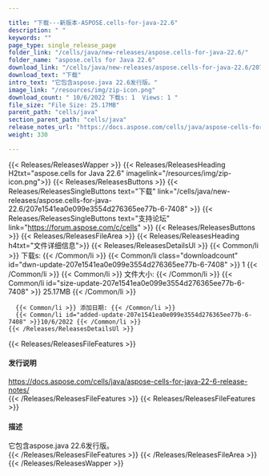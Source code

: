 ```yaml
---

title: "下载---新版本-ASPOSE.cells-for-java-22.6"
description: " "
keywords: ""
page_type: single_release_page
folder_link: "/cells/java/new-releases/aspose.cells-for-java-22.6/"
folder_name: "aspose.cells for Java 22.6"
download_link: "/cells/java/new-releases/aspose.cells-for-java-22.6/207e1541ea0e099e3554d276365ee77b-6-7408"
download_text: "下载"
intro_text: "它包含aspose.java 22.6发行版。"
image_link: "/resources/img/zip-icon.png"
download_count: " 10/6/2022 下载s: 1  Views: 1 "
file_size: "File Size: 25.17MB"
parent_path: "cells/java"
section_parent_path: "cells/java"
release_notes_url: "https://docs.aspose.com/cells/java/aspose-cells-for-java-22-6-release-notes"
weight: 330

---
```


{{< Releases/ReleasesWapper >}}
  {{< Releases/ReleasesHeading H2txt="aspose.cells for Java 22.6" imagelink="/resources/img/zip-icon.png">}}
  {{< Releases/ReleasesButtons >}}
    {{< Releases/ReleasesSingleButtons text="下载" link="/cells/java/new-releases/aspose.cells-for-java-22.6/207e1541ea0e099e3554d276365ee77b-6-7408" >}}
    {{< Releases/ReleasesSingleButtons text="支持论坛" link="https://forum.aspose.com/c/cells" >}}
  {{< Releases/ReleasesButtons >}}
  {{< Releases/ReleasesFileArea >}}
    {{< Releases/ReleasesHeading h4txt="文件详细信息">}}
    {{< Releases/ReleasesDetailsUl >}}
      {{< Common/li >}} 下载s: {{< /Common/li >}}
      {{< Common/li class="downloadcount" id="dwn-update-207e1541ea0e099e3554d276365ee77b-6-7408" >}} 1 {{< /Common/li >}}
      {{< Common/li >}} 文件大小: {{< /Common/li >}}
      {{< Common/li id="size-update-207e1541ea0e099e3554d276365ee77b-6-7408" >}} 25.17MB {{< /Common/li >}}

      {{< Common/li >}} 添加日期: {{< /Common/li >}}
      {{< Common/li id="added-update-207e1541ea0e099e3554d276365ee77b-6-7408" >}}10/6/2022 {{< /Common/li >}}
    {{< /Releases/ReleasesDetailsUl >}}

  {{< Releases/ReleasesFileFeatures >}}
      <h4>发行说明</h4><div><a href='https://docs.aspose.com/cells/java/aspose-cells-for-java-22-6-release-notes/'>https://docs.aspose.com/cells/java/aspose-cells-for-java-22-6-release-notes/</a></div>
  {{< /Releases/ReleasesFileFeatures >}}
  {{< Releases/ReleasesFileFeatures >}}
      <h4>描述</h4><div class="HTMLDescription">它包含aspose.java 22.6发行版。</div>
  {{< /Releases/ReleasesFileFeatures >}}
 {{< /Releases/ReleasesFileArea >}}
{{< /Releases/ReleasesWapper >}}


